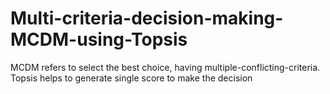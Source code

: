# Multi-criteria-decision-making-MCDM-using-Topsis
MCDM refers to select the best choice, having multiple-conflicting-criteria.
Topsis helps to generate single score to make the decision

